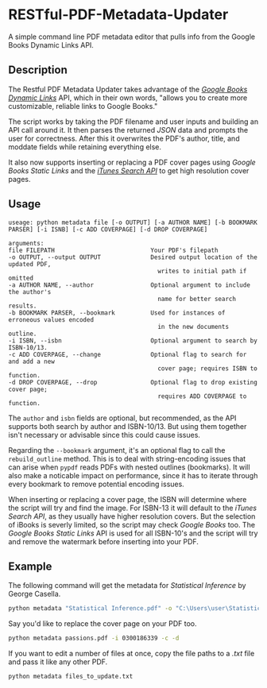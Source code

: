 # RESTful-PDF-Metadata-Updater
A simple command line PDF metadata editor that pulls info from the Google Books Dynamic Links API.

## Description

The Restful PDF Metadata Updater takes advantage of the [_Google Books Dynamic Links_](https://developers.google.com/books/docs/dynamic-links) API, which in their own words, "allows you to create more customizable, reliable links to Google Books."

The script works by taking the PDF filename and user inputs and building an API call around it. It then parses the returned _JSON_ data and prompts the user for correctness. After this it overwrites the PDF's author, title, and moddate fields while retaining everything else.

It also now supports inserting or replacing a PDF cover pages using _Google Books Static Links_ and the [_iTunes Search API_](https://developer.apple.com/library/archive/documentation/AudioVideo/Conceptual/iTuneSearchAPI/index.html) to get high resolution cover pages.

## Usage
```
useage: python metadata file [-o OUTPUT] [-a AUTHOR NAME] [-b BOOKMARK PARSER] [-i ISNB] [-c ADD COVERPAGE] [-d DROP COVERPAGE]

arguments:
file FILEPATH                           Your PDF's filepath
-o OUTPUT, --output OUTPUT              Desired output location of the updated PDF,
                                          writes to initial path if omitted
-a AUTHOR NAME, --author                Optional argument to include the author's
                                          name for better search results.
-b BOOKMARK PARSER, --bookmark          Used for instances of erroneous values encoded
                                          in the new documents outline.
-i ISBN, --isbn                         Optional argument to search by ISBN-10/13.
-c ADD COVERPAGE, --change              Optional flag to search for and add a new          
                                          cover page; requires ISBN to function. 
-d DROP COVERPAGE, --drop               Optional flag to drop existing cover page;
                                          requires ADD COVERPAGE to function.
```

The `author` and `isbn` fields are optional, but recommended, as the API supports both search by author and ISBN-10/13. But using them together isn't necessary or advisable since this could cause issues.

Regarding the `--bookmark` argument, it's an optional flag to call the `rebuild_outline` method. This is to deal with string-encoding issues that can arise when `pypdf` reads PDFs with nested outlines (bookmarks). It will also make a noticable impact on performance, since it has to iterate through every bookmark to remove potential encoding issues.

When inserting or replacing a cover page, the ISBN will determine where the script will try and find the image. For ISBN-13 it will default to the _iTunes Search API_, as they usually have higher resolution covers. But the selection of iBooks is severly limited, so the script may check _Google Books_ too. The _Google Books Static Links_ API is used for all ISBN-10's and the script will try and remove the watermark before inserting into your PDF.

## Example
The following command will get the metadata for _Statistical Inference_ by George Casella.
```sh
python metadata "Statistical Inference.pdf" -o "C:\Users\user\Statistical Inference.pdf" -a "George Casella"
```
Say you'd like to replace the cover page on your PDF too.
```sh
python metadata passions.pdf -i 0300186339 -c -d
```
If you want to edit a number of files at once, copy the file paths to a _.txt_ file and pass it like any other PDF.
```sh
python metadata files_to_update.txt
```
